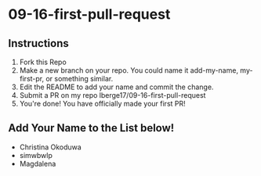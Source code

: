 # 09-16-first-pull-request

## Instructions
1. Fork this Repo
2. Make a new branch on your repo. You could name it add-my-name, my-first-pr, or something similar.
3. Edit the README to add your name and commit the change.
4. Submit a PR on my repo lberge17/09-16-first-pull-request
5. You're done! You have officially made your first PR!

## Add Your Name to the List below!
- Christina Okoduwa
- simwbwlp
- Magdalena
